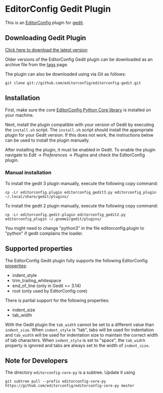 # EditorConfig Gedit Plugin

This is an [EditorConfig][] plugin for [gedit][].

## Downloading Gedit Plugin

[Click here to download the latest version](https://github.com/editorconfig/editorconfig-gedit/archive/v0.5.3.zip)

Older versions of the EditorConfig Gedit plugin can be downloaded as an archive
file from the [tags][] page.

The plugin can also be downloaded using via Git as follows:

    git clone git://github.com/editorconfig/editorconfig-gedit.git

## Installation

First, make sure the core [EditorConfig Python Core library][] is installed on your
machine.

Next, install the plugin compatible with your version of Gedit by executing the
`install.sh` script.  The `install.sh` script should install the appropriate
plugin for your Gedit version.  If this does not work, the instructions below
can be used to install the plugin manually.

After installing the plugin, it must be enabled in Gedit.  To enable the plugin
navigate to *Edit* -> *Preferences* -> *Plugins* and check the EditorConfig
plugin.

### Manual installation

To install the gedit 3 plugin manually, execute the following copy command:

    cp -Lr editorconfig.plugin editorconfig_gedit3.py editorconfig_plugin ~/.local/share/gedit/plugins/

To install the gedit 2 plugin manually, execute the following copy command:

    cp -Lr editorconfig.gedit-plugin editorconfig_gedit2.py editorconfig_plugin ~/.gnome2/gedit/plugins/

You might need to change "python3" in the file editorconfig.plugin to "python"
if gedit complains the loader.

## Supported properties

The EditorConfig Gedit plugin fully supports the following EditorConfig
[properties][]:

* indent_style
* trim_trailing_whitespace
* end_of_line (only in Gedit <= 3.14)
* root (only used by EditorConfig core)

There is partial support for the following properties:

* indent_size
* tab_width

With the Gedit plugin the `tab_width` cannot be set to a different value than
`indent_size`.  When `indent_style` is "tab", tabs will be used for indentation
and `tab_width` will be used for indentation size to maintain the correct width
of tab characters.  When `indent_style` is set to "space", the `tab_width`
property is ignored and tabs are always set to the width of `indent_size`.

## Note for Developers

The directory `editorconfig-core-py` is a subtree. Update it using

    git subtree pull --prefix editorconfig-core-py https://github.com/editorconfig/editorconfig-core-py master

[EditorConfig]: http://editorconfig.org
[EditorConfig Python Core library]: https://github.com/editorconfig/editorconfig-core-py
[gedit]: http://projects.gnome.org/gedit
[properties]: http://editorconfig.org/#supported-properties
[tags]: https://github.com/editorconfig/editorconfig-gedit/tags
[latest]: https://github.com/editorconfig/editorconfig-gedit/archive/v0.5.1.tar.gz
